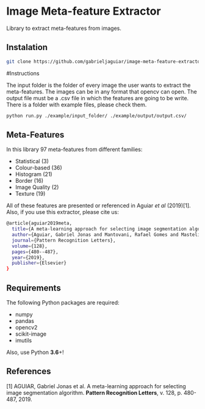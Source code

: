 # Image Meta-feature Extractor

Library to extract meta-features from images.

## Instalation

```bash
git clone https://github.com/gabrieljaguiar/image-meta-feature-extractor.git
```

#Instructions

The input folder is the folder of every image the user wants to extract the meta-features. The images can be in any format that opencv can open. The output file must be a .csv file in which the features are going to be write. There is a folder with example files, please check them.

```bash
python run.py ./example/input_folder/ ./example/output/output.csv/
```

## Meta-Features

In this library 97 meta-features from different families:

- Statistical (3)
- Colour-based (36)
- Histogram (21)
- Border (16)
- Image Quality (2)
- Texture (19)

All of these features are presented or referenced in Aguiar _et al_ (2019)[1]. Also, if you use this extractor, please cite us:

```bash
@article{aguiar2019meta,
  title={A meta-learning approach for selecting image segmentation algorithm},
  author={Aguiar, Gabriel Jonas and Mantovani, Rafael Gomes and Mastelini, Saulo M and de Carvalho, Andr{\'e} CPFL and Campos, Gabriel FC and Junior, Sylvio Barbon},
  journal={Pattern Recognition Letters},
  volume={128},
  pages={480--487},
  year={2019},
  publisher={Elsevier}
}
```

## Requirements

The following Python packages are required:

- numpy
- pandas
- opencv2
- scikit-image
- imutils

Also, use Python **3.6**+!

## References

[1] AGUIAR, Gabriel Jonas et al. A meta-learning approach for selecting image segmentation algorithm. **Pattern Recognition Letters**, v. 128, p. 480-487, 2019.

